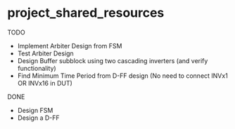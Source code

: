 # project_shared_resources

TODO
- Implement Arbiter Design from FSM
- Test Arbiter Design
- Design Buffer subblock using two cascading inverters (and verify functionality)
- Find Minimum Time Period from D-FF design (No need to connect INVx1 OR INVx16 in DUT)


DONE
- Design FSM
- Design a D-FF
